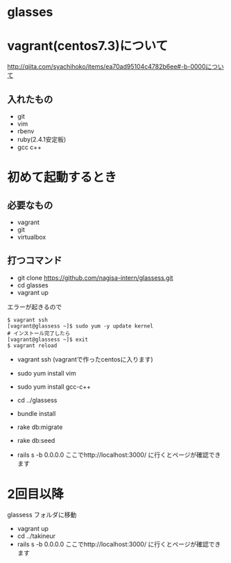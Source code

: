 # glasses






# vagrant(centos7.3)について
http://qiita.com/syachihoko/items/ea70ad95104c4782b6ee#-b-0000について
## 入れたもの
- git
- vim
- rbenv
- ruby(2.4.1安定板)
- gcc c++

# 初めて起動するとき
## 必要なもの
- vagrant
- git
- virtualbox
## 打つコマンド
- git clone https://github.com/nagisa-intern/glassess.git
- cd glasses
- vagrant up

エラーが起きるので
```
$ vagrant ssh
[vagrant@glassess ~]$ sudo yum -y update kernel
# インストール完了したら
[vagrant@glassess ~]$ exit
$ vagrant reload
```
- vagrant ssh (vagrantで作ったcentosに入ります)

- sudo yum install vim
- sudo yum install gcc-c++

- cd ../glassess
- bundle install
- rake db:migrate
- rake db:seed
- rails s -b 0.0.0.0
ここでhttp://localhost:3000/ に行くとページが確認できます

# 2回目以降
glassess フォルダに移動
- vagrant up
- cd ../takineur
- rails s -b 0.0.0.0
ここでhttp://localhost:3000/ に行くとページが確認できます
